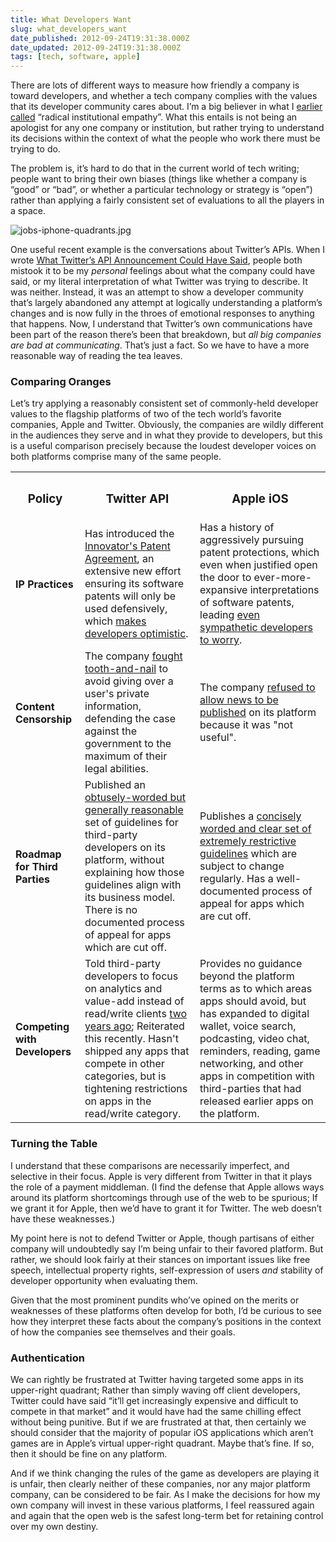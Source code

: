 ```yaml
---
title: What Developers Want
slug: what_developers_want
date_published: 2012-09-24T19:31:38.000Z
date_updated: 2012-09-24T19:31:38.000Z
tags: [tech, software, apple]
---
```


There are lots of different ways to measure how friendly a company is toward developers, and whether a tech company complies with the values that its developer community cares about. I’m a big believer in what I [earlier called](/2012/08/16/what-twitters-api-announcement-could-have-said.html) “radical institutional empathy”. What this entails is not being an apologist for any one company or institution, but rather trying to understand its decisions within the context of what the people who work there must be trying to do.

The problem is, it’s hard to do that in the current world of tech writing; people want to bring their own biases (things like whether a company is “good” or “bad”, or whether a particular technology or strategy is “open”) rather than applying a fairly consistent set of evaluations to all the players in a space.

![jobs-iphone-quadrants.jpg](https://cdn.glitch.global/c4e475b2-a54e-47e0-973c-ed0bd1b46262/jobs-iphone-quadrants.jpg?v=1670740783170)

One useful recent example is the conversations about Twitter’s APIs. When I wrote [What Twitter’s API Announcement Could Have Said](/2012/08/16/what-twitters-api-announcement-could-have-said.html), people both mistook it to be my *personal* feelings about what the company could have said, or my literal interpretation of what Twitter was trying to describe. It was neither. Instead, it was an attempt to show a developer community that’s largely abandoned any attempt at logically understanding a platform’s changes and is now fully in the throes of emotional responses to anything that happens. Now, I understand that Twitter’s own communications have been part of the reason there’s been that breakdown, but *all big companies are bad at communicating*. That’s just a fact. So we have to have a more reasonable way of reading the tea leaves.

### Comparing Oranges

Let’s try applying a reasonably consistent set of commonly-held developer values to the flagship platforms of two of the tech world’s favorite companies, Apple and Twitter. Obviously, the companies are wildly different in the audiences they serve and in what they provide to developers, but this is a useful comparison precisely because the loudest developer voices on both platforms comprise many of the same people.


<table class="posttable">

<tbody><tr>
    <th><h3>Policy</h3></th>
    <th><h3>Twitter <span class="caps">API</span></h3></th>
    <th><h3>Apple iOS</h3></th>
</tr>

<tr>
    <td><h4>IP Practices</h4></td>
    <td>Has introduced the <a href="https://web.archive.org/web/20121221113001/http://blog.twitter.com/2012/04/introducing-innovators-patent-agreement.html">Innovator's Patent Agreement</a>, an extensive new effort ensuring its software patents will only be used defensively, which <a href="https://web.archive.org/web/20121221113001/http://www.wired.com/business/2012/04/opinion-baio-twitter-patents/">makes developers optimistic</a>.</td>
    <td>Has a history of aggressively pursuing patent protections, which even when justified open the door to ever-more-expansive interpretations of software patents, leading <a href="https://web.archive.org/web/20121221113001/http://www.appleoutsider.com/2012/08/22/trial/">even sympathetic developers to worry</a>.</td>
</tr>

<tr>
    <td><h4>Content Censorship</h4></td>
    <td>The company <a href="https://web.archive.org/web/20121221113001/http://www.techdirt.com/articles/20120914/15220420387/twitter-hands-over-info-after-judge-makes-it-almost-impossible-it-not-to.shtml">fought tooth-and-nail</a> to avoid giving over a user's private information, defending the case against the government to the maximum of their legal abilities.</td>
    <td>The company <a href="https://web.archive.org/web/20121221113001/http://bits.blogs.nytimes.com/2012/08/30/apple-rejects-app-tracking-drone-strikes/">refused to allow news to be published</a> on its platform because it was "not useful".</td>
</tr>

<tr>
    <td><h4>Roadmap for Third Parties</h4></td>
    <td>Published an <a href="https://web.archive.org/web/20121221113001/https://dev.twitter.com/blog/changes-coming-to-twitter-api">obtusely-worded but generally reasonable</a> set of guidelines for third-party developers on its platform, without explaining how those guidelines align with its business model. There is no documented process of appeal for apps which are cut off.</td>
    <td>Publishes a <a href="https://web.archive.org/web/20121221113001/https://developer.apple.com/appstore/resources/approval/guidelines.html">concisely worded and clear set of extremely restrictive guidelines</a> which are subject to change regularly. Has a well-documented process of appeal for apps which are cut off.</td>
</tr>

<tr>
    <td><h4>Competing with Developers</h4></td>
    <td>Told third-party developers to focus on analytics and value-add instead of read/write clients <a href="https://web.archive.org/web/20121221113001/http://gigaom.com/2010/04/15/what-i-learned-at-twitters-first-chirp-conference/">two years ago</a>; Reiterated this recently. Hasn't shipped any apps that compete in other categories, but is tightening restrictions on apps in the read/write category.</td>
    <td>Provides no guidance beyond the platform terms as to which areas apps should avoid, but has expanded to digital wallet, voice search, podcasting, video chat, reminders, reading, game networking, and other apps in competition with third-parties that had released earlier apps on the platform.</td>
</tr>

</tbody></table>

### Turning the Table

I understand that these comparisons are necessarily imperfect, and selective in their focus. Apple is very different from Twitter in that it plays the role of a payment middleman. (I find the defense that Apple allows ways around its platform shortcomings through use of the web to be spurious; If we grant it for Apple, then we’d have to grant it for Twitter. The web doesn’t have these weaknesses.)

My point here is not to defend Twitter or Apple, though partisans of either company will undoubtedly say I’m being unfair to their favored platform. But rather, we should look fairly at their stances on important issues like free speech, intellectual property rights, self-expression of users *and* stability of developer opportunity when evaluating them.

Given that the most prominent pundits who’ve opined on the merits or weaknesses of these platforms often develop for both, I’d be curious to see how they interpret these facts about the company’s positions in the context of how the companies see themselves and their goals.

### Authentication

We can rightly be frustrated at Twitter having targeted some apps in its upper-right quadrant; Rather than simply waving off client developers, Twitter could have said “it’ll get increasingly expensive and difficult to compete in that market” and it would have had the same chilling effect without being punitive. But if we are frustrated at that, then certainly we should consider that the majority of popular iOS applications which aren’t games are in Apple’s virtual upper-right quadrant. Maybe that’s fine. If so, then it should be fine on any platform.

And if we think changing the rules of the game as developers are playing it is unfair, then clearly neither of these companies, nor any major platform company, can be considered to be fair. As I make the decisions for how my own company will invest in these various platforms, I feel reassured again and again that the open web is the safest long-term bet for retaining control over my own destiny.
